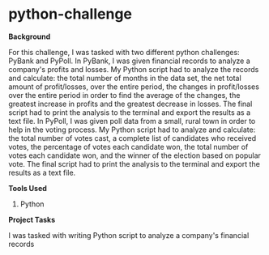 # python-challenge

**Background**

For this challenge, I was tasked with two different python challenges: PyBank and PyPoll. In PyBank, I was given financial records to analyze a company's profits and losses. My Python script had to analyze the records and calculate: the total number of months in the data set, the net total amount of profit/losses, over the entire period, the changes in profit/losses over the entire period in order to find the average of the changes, the greatest increase in profits and the greatest decrease in losses. The final script had to print the analysis to the terminal and export the results as a text file. In PyPoll, I was given poll data from a small, rural town in order to help in the voting process.
My Python script had to analyze and calculate: the total number of votes cast, a complete list of candidates who received votes, the percentage of votes each candidate won, the total number of votes each candidate won, and the winner of the election based on popular vote.  The final script had to print the analysis to the terminal and export the results as a text file. 

**Tools Used**

1. Python

**Project Tasks**


I was tasked with writing Python script to analyze a company's financial records 


